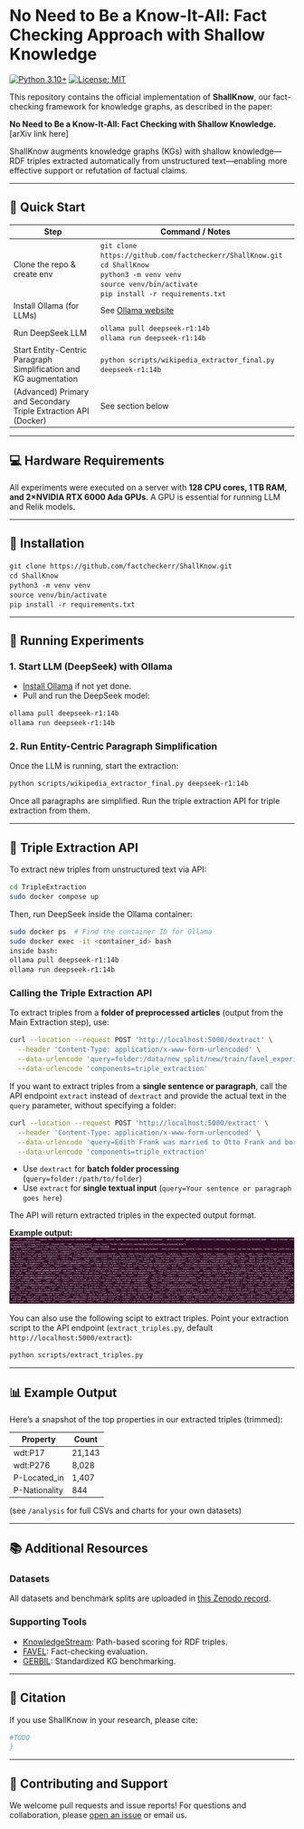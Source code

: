 
# No Need to Be a Know-It-All: Fact Checking Approach with Shallow Knowledge

[![Python 3.10+](https://img.shields.io/badge/python-3.10+-blue.svg)](https://www.python.org)
[![License: MIT](https://img.shields.io/badge/License-MIT-yellow.svg)](LICENSE)

This repository contains the official implementation of **ShallKnow**, our fact-checking framework for knowledge graphs, as described in the paper:

**No Need to Be a Know-It-All: Fact Checking with Shallow Knowledge.** [arXiv link here]

ShallKnow augments knowledge graphs (KGs) with shallow knowledge—RDF triples extracted automatically from unstructured text—enabling more effective support or refutation of factual claims.

---

## 🚀 Quick Start

| **Step**                                | **Command / Notes**                                          |
|------------------------------------------|--------------------------------------------------------------|
| Clone the repo & create env              | `git clone https://github.com/factcheckerr/ShallKnow.git`<br>`cd ShallKnow`<br>`python3 -m venv venv`<br>`source venv/bin/activate`<br>`pip install -r requirements.txt` |
| Install Ollama (for LLMs)                | See [Ollama website](https://ollama.com/download)            |
| Run DeepSeek LLM                         | `ollama pull deepseek-r1:14b`<br>`ollama run deepseek-r1:14b`|
| Start Entity-Centric Paragraph Simplification and KG augmentation     | `python scripts/wikipedia_extractor_final.py deepseek-r1:14b`|
| (Advanced) Primary and Secondary Triple Extraction API (Docker)| See section below                                            |

---

## 💻 Hardware Requirements

All experiments were executed on a server with **128 CPU cores, 1 TB RAM, and 2×NVIDIA RTX 6000 Ada GPUs**. A GPU is essential for running LLM and Relik models.

---

## 🔧 Installation

`git clone https://github.com/factcheckerr/ShallKnow.git`<br>`cd ShallKnow`<br>`python3 -m venv venv`<br>`source venv/bin/activate`<br>`pip install -r requirements.txt` 

---

## 🧪 Running Experiments

### 1. Start LLM (DeepSeek) with Ollama

- [Install Ollama](https://ollama.com/download) if not yet done.
- Pull and run the DeepSeek model:

```bash
ollama pull deepseek-r1:14b
ollama run deepseek-r1:14b
```

### 2. Run Entity-Centric Paragraph Simplification

Once the LLM is running, start the extraction:

```bash
python scripts/wikipedia_extractor_final.py deepseek-r1:14b
```

Once all paragraphs are simplified. Run the triple extraction API for triple extraction from them.

---

## 🔄 Triple Extraction API 

To extract new triples from unstructured text via API:

```bash
cd TripleExtraction
sudo docker compose up
```

Then, run DeepSeek inside the Ollama container:
```bash
sudo docker ps  # Find the container ID for Ollama
sudo docker exec -it <container_id> bash
inside bash:
ollama pull deepseek-r1:14b
ollama run deepseek-r1:14b
```

### Calling the Triple Extraction API

To extract triples from a **folder of preprocessed articles** (output from the Main Extraction step), use:

```bash
curl --location --request POST 'http://localhost:5000/dextract' \
  --header 'Content-Type: application/x-www-form-urlencoded' \
  --data-urlencode 'query=folder:/data/new_split/new/train/favel_experiments/favel_experiment/wikipedia_processed_favel_train_correct' \
  --data-urlencode 'components=triple_extraction'
```

If you want to extract triples from a **single sentence or paragraph**, call the API endpoint `extract` instead of `dextract` and provide the actual text in the `query` parameter, without specifying a folder:

```bash
curl --location --request POST 'http://localhost:5000/extract' \
  --header 'Content-Type: application/x-www-form-urlencoded' \
  --data-urlencode 'query=Edith Frank was married to Otto Frank and born in Frankfurt.' \
  --data-urlencode 'components=triple_extraction'
```

- Use `dextract` for **batch folder processing** (`query=folder:/path/to/folder`)
- Use `extract` for **single textual input** (`query=Your sentence or paragraph goes here`)

The API will return extracted triples in the expected output format.


**Example output:**  
![Overview](utils/triples_extraction.png)

You can also use the following scipt to extract triples.
Point your extraction script to the API endpoint (`extract_triples.py`, default `http://localhost:5000/extract`):

```bash
python scripts/extract_triples.py
```

---

## 📊 Example Output

Here’s a snapshot of the top properties in our extracted triples (trimmed):

| Property         | Count    |
|------------------|----------|
| wdt:P17          | 21,143   |
| wdt:P276         | 8,028    |
| P-Located_in     | 1,407    |
| P-Nationality    | 844      |

(see `/analysis` for full CSVs and charts for your own datasets)

---

## 📚 Additional Resources

### Datasets

All datasets and benchmark splits are uploaded in [this Zenodo record](https://zenodo.org/records/15390036).

### Supporting Tools

- [KnowledgeStream](https://github.com/saschaTrippel/knowledgestream): Path-based scoring for RDF triples.
- [FAVEL](https://github.com/dice-group/favel): Fact-checking evaluation.
- [GERBIL](https://gerbil-kbc.aksw.org/gerbil/config): Standardized KG benchmarking.

---

## 📜 Citation

If you use ShallKnow in your research, please cite:

```bibtex
#TODO 
}
```

---

## 🤝 Contributing and Support

We welcome pull requests and issue reports! For questions and collaboration, please [open an issue](https://github.com/factcheckerr/ShallKnow/issues) or email us.
